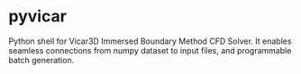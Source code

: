 # pyvicar
Python shell for Vicar3D Immersed Boundary Method CFD Solver. It enables seamless connections from numpy dataset to input files, and programmable batch generation.
